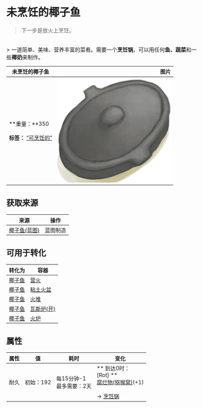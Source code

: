 # 未烹饪的椰子鱼  
> 下一步是放火上烹饪。  
<br>  
> 一道简单、美味、营养丰富的菜肴。需要一个<b>烹饪锅</b>，可以用任何<b>鱼、蔬菜</b>和一些<b>椰奶</b>来制作。  
  
  未烹饪的椰子鱼  |   图片   
 ----  |  ----:   
 **重量：**350<br><br>**标签：**	[“可烹饪的”](tag_Cookable.md)  |  <img decoding="async" src="Sprite/CookingPotClosed.png" href="a.md" style="max-width:300px;max-height:300px;">   
  
## 获取来源  
来源  |  操作  
----  |  ----  
[椰子鱼(蓝图)](Bp_CoconutFish.md)  |  蓝图制造  
## 可用于转化  
转化为  |  容器  
----  |  ----  
[椰子鱼](CoconutFish.md)  |  [营火](Campfire.md)  
[椰子鱼](CoconutFish.md)  |  [粘土火盆](ClayFirePit.md)  
[椰子鱼](CoconutFish.md)  |  [火堆](Fire.md)  
[椰子鱼](CoconutFish.md)  |  [瓦斯炉(开)](GasCookerOn.md)  
[椰子鱼](CoconutFish.md)  |  [火炉](Stove.md)  
## 属性   
属性  |  值  |  耗时  |  变化  
----  |  ----  |  ----  |  ----  
耐久  |  初始：192  |  每15分钟-1<br>最多需要：2天  |  ** 到达0时： **<br>** [Rot] **<br>  [腐烂物(猕猴窝)](RottenRemains.md)(+1)<br><br>→ [烹饪锅](CookingPot.md)  
